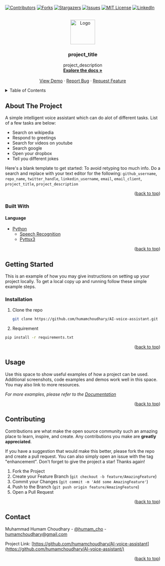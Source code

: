 <div id="top"></div>
<!--
*** Thanks for checking out the Best-README-Template. If you have a suggestion
*** that would make this better, please fork the repo and create a pull request
*** or simply open an issue with the tag "enhancement".
*** Don't forget to give the project a star!
*** Thanks again! Now go create something AMAZING! :D
-->



<!-- PROJECT SHIELDS -->
<!--
*** I'm using markdown "reference style" links for readability.
*** Reference links are enclosed in brackets [ ] instead of parentheses ( ).
*** See the bottom of this document for the declaration of the reference variables
*** for contributors-url, forks-url, etc. This is an optional, concise syntax you may use.
*** https://www.markdownguide.org/basic-syntax/#reference-style-links
-->
[![Contributors][contributors-shield]][contributors-url]
[![Forks][forks-shield]][forks-url]
[![Stargazers][stars-shield]][stars-url]
[![Issues][issues-shield]][issues-url]
[![MIT License][license-shield]][license-url]
[![LinkedIn][linkedin-shield]][linkedin-url]



<!-- PROJECT LOGO -->
<br />
<div align="center">
  <a href="https://github.com/humamchoudhary/AI-voice-assistant">
    <img src="images/logo.png" alt="Logo" width="80" height="80">
  </a>

<h3 align="center">project_title</h3>

  <p align="center">
    project_description
    <br />
    <a href="https://github.com/humamchoudhary/AI-voice-assistant"><strong>Explore the docs »</strong></a>
    <br />
    <br />
    <a href="https://github.com/humamchoudhary/AI-voice-assistant">View Demo</a>
    ·
    <a href="https://github.com/humamchoudhary/AI-voice-assistant/issues">Report Bug</a>
    ·
    <a href="https://github.com/humamchoudhary/AI-voice-assistant/issues">Request Feature</a>
  </p>
</div>



<!-- TABLE OF CONTENTS -->
<details>
  <summary>Table of Contents</summary>
  <ol>
    <li>
      <a href="#about-the-project">About The Project</a>
      <ul>
        <li><a href="#built-with">Built With</a></li>
      </ul>
    </li>
    <li>
      <a href="#getting-started">Getting Started</a>
      <ul>
        <li><a href="#installation">Installation</a></li>
      </ul>
    </li>
    <li><a href="#usage">Usage</a></li>
    <li><a href="#contributing">Contributing</a></li>
    <li><a href="#contact">Contact</a></li>
  </ol>
</details>



<!-- ABOUT THE PROJECT -->
## About The Project


A simple intelligent voice assistant which can do alot of different tasks. List of a few tasks are below:

* Search on wikipedia
* Respond to greetings
* Search for videos on youtube
* Search google
* Open your dropbox
* Tell you different jokes

Here's a blank template to get started: To avoid retyping too much info. Do a search and replace with your text editor for the following: `github_username`, `repo_name`, `twitter_handle`, `linkedin_username`, `email`, `email_client`, `project_title`, `project_description`

<p align="right">(<a href="#top">back to top</a>)</p>



### Built With

#### Language
* [Python](https://www.python.org/)
   * [Speech Recognition](https://pypi.org/project/SpeechRecognition/)
   * [Pyttsx3](https://pypi.org/project/pyttsx3/)

    
<p align="right">(<a href="#top">back to top</a>)</p>



<!-- GETTING STARTED -->
## Getting Started

This is an example of how you may give instructions on setting up your project locally.
To get a local copy up and running follow these simple example steps.


### Installation


1. Clone the repo
   ```sh
   git clone https://github.com/humamchoudhary/AI-voice-assistant.git
   ```
2. Requirement
  ```sh
  pip install -r requirements.txt
  ```


<p align="right">(<a href="#top">back to top</a>)</p>



<!-- USAGE EXAMPLES -->
## Usage

Use this space to show useful examples of how a project can be used. Additional screenshots, code examples and demos work well in this space. You may also link to more resources.

_For more examples, please refer to the [Documentation](https://example.com)_

<p align="right">(<a href="#top">back to top</a>)</p>




<!-- CONTRIBUTING -->
## Contributing

Contributions are what make the open source community such an amazing place to learn, inspire, and create. Any contributions you make are **greatly appreciated**.

If you have a suggestion that would make this better, please fork the repo and create a pull request. You can also simply open an issue with the tag "enhancement".
Don't forget to give the project a star! Thanks again!

1. Fork the Project
2. Create your Feature Branch (`git checkout -b feature/AmazingFeature`)
3. Commit your Changes (`git commit -m 'Add some AmazingFeature'`)
4. Push to the Branch (`git push origin feature/AmazingFeature`)
5. Open a Pull Request

<p align="right">(<a href="#top">back to top</a>)</p>



<!-- CONTACT -->
## Contact

Muhammad Humam Choudhary - [@humam_cho](https://twitter.com/humam_cho)  - humamchoudhary@gmail.com

Project Link: [https://github.com/humamchoudhary/AI-voice-assistant](https://github.com/humamchoudhary/AI-voice-assistant/)

<p align="right">(<a href="#top">back to top</a>)</p>


<!-- MARKDOWN LINKS & IMAGES -->
<!-- https://www.markdownguide.org/basic-syntax/#reference-style-links -->
[contributors-shield]: https://img.shields.io/github/contributors/humamchoudhary/My-template.svg?style=for-the-badge
[contributors-url]: https://github.com/humamchoudhary/AI-voice-assistant/graphs/contributors
[forks-shield]: https://img.shields.io/github/forks/humamchoudhary/AI-voice-assistant.svg?style=for-the-badge
[forks-url]: https://github.com//humamchoudhary/AI-voice-assistant/network/members
[stars-shield]: https://img.shields.io/github/stars/humamchoudhary/AI-voice-assistant.svg?style=for-the-badge
[stars-url]: https://github.com/humamchoudhary/AI-voice-assistant/stargazers
[issues-shield]: https://img.shields.io/github/issues/humamchoudhary/AI-voice-assistant.svg?style=for-the-badge
[issues-url]: https://github.com/humamchoudhary/AI-voice-assistant/issues
[license-shield]: https://img.shields.io/github/license/humamchoudhary/AI-voice-assistant.svg?style=for-the-badge
[license-url]: https://github.com/humamchoudhary/AI-voice-assistant/blob/master/LICENSE.txt
[linkedin-shield]: https://img.shields.io/badge/-LinkedIn-black.svg?style=for-the-badge&logo=linkedin&colorB=555
[linkedin-url]: https://linkedin.com/in/humam-choudhary-362278228/
[product-screenshot]: images/screenshot.png
